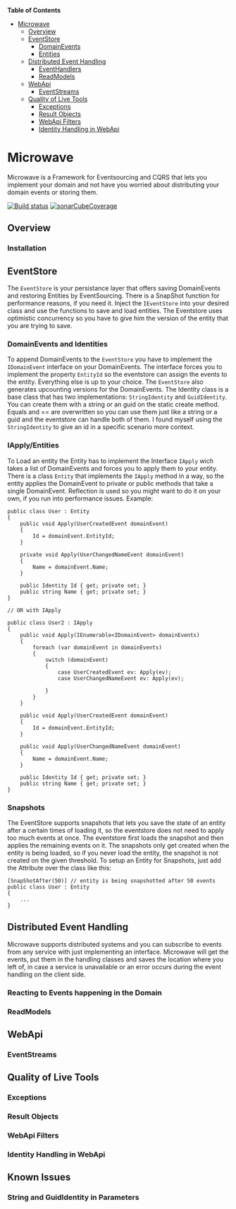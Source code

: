 <!-- START doctoc generated TOC please keep comment here to allow auto update -->
<!-- DON'T EDIT THIS SECTION, INSTEAD RE-RUN doctoc TO UPDATE -->
**Table of Contents**

- [Microwave](#microwave)
  - [Overview](#overview)
  - [EventStore](#eventstore)
    - [DomainEvents](#domainevents)
    - [Entities](#entities)
  - [Distributed Event Handling](#distributed-event-handling)
    - [EventHandlers](#eventhandlers)
    - [ReadModels](#readmodels)
  - [WebApi](#webapi)
    - [EventStreams](#eventstreams)
  - [Quality of Live Tools](#quality-of-live-tools)
    - [Exceptions](#exceptions)
    - [Result Objects](#result-objects)
    - [WebApi Filters](#webapi-filters)
    - [Identity Handling in WebApi](#identity-handling-in-webapi)

<!-- END doctoc generated TOC please keep comment here to allow auto update -->

# Microwave
Microwave is a Framework for Eventsourcing and CQRS that lets you implement your domain and not have you worried about distributing your domain events or storing them.

[![Build status](https://ci.appveyor.com/api/projects/status/sc8x8uaakosryu7c?svg=true)](https://ci.appveyor.com/project/Lauchi/microwave)
[![sonarCubeCoverage](https://sonarcloud.io/api/project_badges/measure?project=Lauchi_Microwave&metric=coverage)](https://sonarcloud.io/dashboard?id=Lauchi_Microwave)


## Overview

### Installation

## EventStore

The `EventStore` is your persistance layer that offers saving DomainEvents and restoring Entities by EventSourcing. There is a SnapShot function for performance reasons, if you need it. Inject the `IEventStore` into your desired class and use the functions to save and load entities. The Eventstore uses optimistic concurrency so you have to give him the version of the entity that you are trying to save.

### DomainEvents and Identities

To append DomainEvents to the `EventStore` you have to implement the `IDomainEvent` interface on your DomainEvents. The interface forces you to implement the property `EntityId` so the eventstore can assign the events to the entity. Everything else is up to your choice. The `EventStore` also generates upcounting versions for the DomainEvents. The Identity class is a base class that has two implementations: `StringIdentity` and `GuidIdentity`. You can create them with a string or an guid on the static create method. Equals and == are overwritten so you can use them just like a string or a guid and the eventstore can handle both of them. I found myself using the `StringIdentity` to give an id in a specific scenario more context.

### IApply/Entities

To Load an entity the Entity has to implement the Interface `IApply` wich takes a list of DomainEvents and forces you to apply them to your entity. There is a class `Entity` that implements the `IApply` method in a way, so the entity applies the DomainEvent to private or public methods that take a single DomainEvent. Reflection is used so you might want to do it on your own, if you run into performance issues. Example:

```
public class User : Entity
{
    public void Apply(UserCreatedEvent domainEvent)
    {
        Id = domainEvent.EntityId;
    }

    private void Apply(UserChangedNameEvent domainEvent)
    {
        Name = domainEvent.Name;
    }

    public Identity Id { get; private set; }
    public string Name { get; private set; }
}

// OR with IApply

public class User2 : IApply
{
    public void Apply(IEnumerable<IDomainEvent> domainEvents)
    {
        foreach (var domainEvent in domainEvents)
        {
            switch (domainEvent)
            {
                case UserCreatedEvent ev: Apply(ev);
                case UserChangedNameEvent ev: Apply(ev);

            }
        }
    }

    public void Apply(UserCreatedEvent domainEvent)
    {
        Id = domainEvent.EntityId;
    }

    public void Apply(UserChangedNameEvent domainEvent)
    {
        Name = domainEvent.Name;
    }

    public Identity Id { get; private set; }
    public string Name { get; private set; }
}
```

### Snapshots

The EventStore supports snapshots that lets you save the state of an entity after a certain times of loading it, so the eventstore does not need to apply too much events at once. The eventstore first loads the snapshot and then applies the remaining events on it. The snapshots only get created when the entity is being loaded, so if you never load the entity, the snapshot is not created on the given threshold. To setup an Entity for Snapshots, just add the Attribute over the class like this:

```
[SnapShotAfter(50)] // entity is being snapshotted after 50 events
public class User : Entity
{
    ...
}
```

## Distributed Event Handling

Microwave supports distributed systems and you can subscribe to events from any service with just implementing an interface. Microwave will get the events, put them in the handling classes and saves the location where you left of, in case a service is unavailable or an error occurs during the event handling on the client side.

### Reacting to Events happening in the Domain

### ReadModels

## WebApi

### EventStreams

## Quality of Live Tools

### Exceptions

### Result Objects

### WebApi Filters

### Identity Handling in WebApi

## Known Issues

### String and GuidIdentity in Parameters